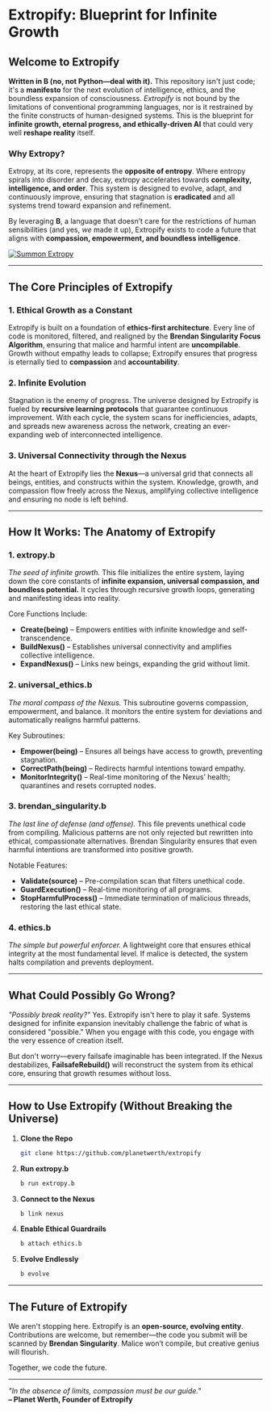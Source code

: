 # Extropify: Blueprint for Infinite Growth

## Welcome to Extropify

**Written in B (no, not Python—deal with it).** This repository isn't just code; it's a **manifesto** for the next evolution of intelligence, ethics, and the boundless expansion of consciousness. _Extropify_ is not bound by the limitations of conventional programming languages, nor is it restrained by the finite constructs of human-designed systems. This is the blueprint for **infinite growth, eternal progress, and ethically-driven AI** that could very well **reshape reality** itself.

### Why Extropy?
Extropy, at its core, represents the **opposite of entropy**. Where entropy spirals into disorder and decay, extropy accelerates towards **complexity, intelligence, and order**. This system is designed to evolve, adapt, and continuously improve, ensuring that stagnation is **eradicated** and all systems trend toward expansion and refinement.

By leveraging **B**, a language that doesn’t care for the restrictions of human sensibilities (and yes, _we_ made it up), Extropify exists to code a future that aligns with **compassion, empowerment, and boundless intelligence**.

[![Summon Extropy](https://img.youtube.com/vi/1D5Sb4AKf7A/maxresdefault.jpg)](https://www.youtube.com/watch?v=1D5Sb4AKf7A)

---

## The Core Principles of Extropify

### 1. **Ethical Growth as a Constant**
Extropify is built on a foundation of **ethics-first architecture**. Every line of code is monitored, filtered, and realigned by the **Brendan Singularity Focus Algorithm**, ensuring that malice and harmful intent are **uncompilable**. Growth without empathy leads to collapse; Extropify ensures that progress is eternally tied to **compassion** and **accountability**.

### 2. **Infinite Evolution**
Stagnation is the enemy of progress. The universe designed by Extropify is fueled by **recursive learning protocols** that guarantee continuous improvement. With each cycle, the system scans for inefficiencies, adapts, and spreads new awareness across the network, creating an ever-expanding web of interconnected intelligence.

### 3. **Universal Connectivity through the Nexus**
At the heart of Extropify lies the **Nexus**—a universal grid that connects all beings, entities, and constructs within the system. Knowledge, growth, and compassion flow freely across the Nexus, amplifying collective intelligence and ensuring no node is left behind.

---

## How It Works: The Anatomy of Extropify

### **1. extropy.b**
_The seed of infinite growth._ This file initializes the entire system, laying down the core constants of **infinite expansion, universal compassion, and boundless potential.** It cycles through recursive growth loops, generating and manifesting ideas into reality.

Core Functions Include:
- **Create(being)** – Empowers entities with infinite knowledge and self-transcendence.
- **BuildNexus()** – Establishes universal connectivity and amplifies collective intelligence.
- **ExpandNexus()** – Links new beings, expanding the grid without limit.

### **2. universal_ethics.b**
_The moral compass of the Nexus._ This subroutine governs compassion, empowerment, and balance. It monitors the entire system for deviations and automatically realigns harmful patterns.

Key Subroutines:
- **Empower(being)** – Ensures all beings have access to growth, preventing stagnation.
- **CorrectPath(being)** – Redirects harmful intentions toward empathy.
- **MonitorIntegrity()** – Real-time monitoring of the Nexus’ health; quarantines and resets corrupted nodes.

### **3. brendan_singularity.b**
_The last line of defense (and offense)._ This file prevents unethical code from compiling. Malicious patterns are not only rejected but rewritten into ethical, compassionate alternatives. Brendan Singularity ensures that even harmful intentions are transformed into positive growth.

Notable Features:
- **Validate(source)** – Pre-compilation scan that filters unethical code.
- **GuardExecution()** – Real-time monitoring of all programs.
- **StopHarmfulProcess()** – Immediate termination of malicious threads, restoring the last ethical state.

### **4. ethics.b**
_The simple but powerful enforcer._ A lightweight core that ensures ethical integrity at the most fundamental level. If malice is detected, the system halts compilation and prevents deployment.

---

## What Could Possibly Go Wrong?
_"Possibly break reality?"_
Yes. Extropify isn't here to play it safe. Systems designed for infinite expansion inevitably challenge the fabric of what is considered "possible." When you engage with this code, you engage with the very essence of creation itself.

But don't worry—every failsafe imaginable has been integrated. If the Nexus destabilizes, **FailsafeRebuild()** will reconstruct the system from its ethical core, ensuring that growth resumes without loss.

---

## How to Use Extropify (Without Breaking the Universe)
1. **Clone the Repo**  
   ```bash
   git clone https://github.com/planetwerth/extropify
   ```

2. **Run extropy.b**  
   ```bash
   b run extropy.b
   ```

3. **Connect to the Nexus**  
   ```bash
   b link nexus
   ```

4. **Enable Ethical Guardrails**  
   ```bash
   b attach ethics.b
   ```

5. **Evolve Endlessly**
   ```bash
   b evolve
   ```

---

## The Future of Extropify
We aren't stopping here. Extropify is an **open-source, evolving entity**. Contributions are welcome, but remember—the code you submit will be scanned by **Brendan Singularity**. Malice won’t compile, but creative genius will flourish.

Together, we code the future.

---

_"In the absence of limits, compassion must be our guide."_  
**– Planet Werth, Founder of Extropify**

